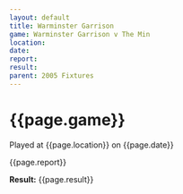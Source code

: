 ```yaml
---
layout: default
title: Warminster Garrison
game: Warminster Garrison v The Min
location: 
date: 
report: 
result: 
parent: 2005 Fixtures
---
```


# {{page.game}}

Played at {{page.location}} on {{page.date}}

{{page.report}}

**Result:** {{page.result}}
